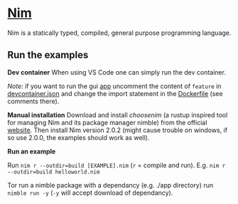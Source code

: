 # [Nim](https://nim-lang.org/)

Nim is a statically typed, compiled, general purpose programming language.

## Run the examples

**Dev container**
When using VS Code one can simply run the dev container. 

*Note:* if you want to run the gui [app](./app) uncomment the content of `feature` in [devcontainer.json](.devcontainer/devcontainer.json) and change the import statement in the [Dockerfile](.devcontainer/Dockerfile) (see comments there).

**Manual installation**
Download and install *choosenim* (a rustup inspired tool for managing Nim and its package manager nimble) from the official [website](https://nim-lang.org/install.html). Then install Nim version 2.0.2 (might cause trouble on windows, if so use 2.0.0, the examples should work as well).

**Run an example**

Run `nim r --outdir=build [EXAMPLE].nim` (`r` = compile and run). E.g. `nim r --outdir=build helloworld.nim`

Tor run a nimble package with a dependancy (e.g. ./app directory) run `nimble run -y` (`-y` will accept download of dependancy).